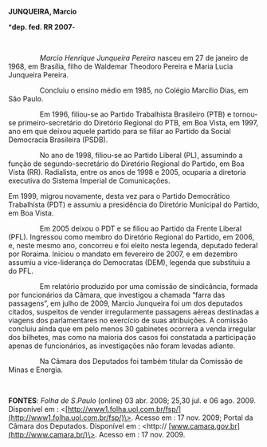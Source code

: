 **JUNQUEIRA, Marcio**

\***dep. fed. RR 2007**-

 

                *Marcio Henrique Junqueira Pereira* nasceu em 27 de
janeiro de 1968, em Brasília, filho de Waldemar Theodoro Pereira e Maria
Lucia Junqueira Pereira.

                Concluiu o ensino médio em 1985, no Colégio Marcílio
Dias, em São Paulo.

                Em 1996, filiou-se ao Partido Trabalhista Brasileiro
(PTB) e tornou-se primeiro-secretário do Diretório Regional do PTB, em
Boa Vista, em 1997, ano em que deixou aquele partido para se filiar ao
Partido da Social Democracia Brasileira (PSDB).

                No ano de 1998, filiou-se ao Partido Liberal (PL),
assumindo a função de segundo-secretário do Diretório Regional do
Partido, em Boa Vista (RR). Radialista, entre os anos de 1998 e 2005,
ocuparia a diretoria executiva do Sistema Imperial de Comunicações.

Em 1999, migrou novamente, desta vez para o Partido Democrático
Trabalhista (PDT) e assumiu a presidência do Diretório Municipal do
Partido, em Boa Vista.

                Em 2005 deixou o PDT e se filiou ao Partido da Frente
Liberal (PFL). Ingressou como membro do Diretório Regional do Partido,
em 2006, e, neste mesmo ano, concorreu e foi eleito nesta legenda,
deputado federal por Roraima. Iniciou o mandato em fevereiro de 2007, e
em dezembro assumiu a vice-liderança do Democratas (DEM), legenda que
substituiu a do PFL.

                Em relatório produzido por uma comissão de sindicância,
formada por funcionários da Câmara, que investigou a chamada “farra das
passagens”, em julho de 2009, Marcio Junqueira foi um dos deputados
citados, suspeitos de vender irregularmente passagens aéreas destinadas
a viagens dos parlamentares no exercício de suas atribuições. A comissão
concluiu ainda que em pelo menos 30 gabinetes ocorrera a venda irregular
dos bilhetes, mas como na maioria dos casos foi constatada a
participação apenas de funcionários, as investigações não foram levadas
adiante.

                Na Câmara dos Deputados foi também titular da Comissão
de Minas e Energia.

 

**FONTES**: *Folha de S.Paulo* (online) 03 abr. 2008; 25,30 jul. e 06
ago. 2009. Disponível em :
\<[http://www1.folha.uol.com.br/fsp/](http://www1.folha.uol.com.br/fsp/)\>.
Acesso em : 17 nov. 2009; Portal da Câmara dos Deputados. Disponível em
: \<http:// [www.camara.gov.br](http://www.camara.br/)\>. Acesso em : 17
nov. 2009.
